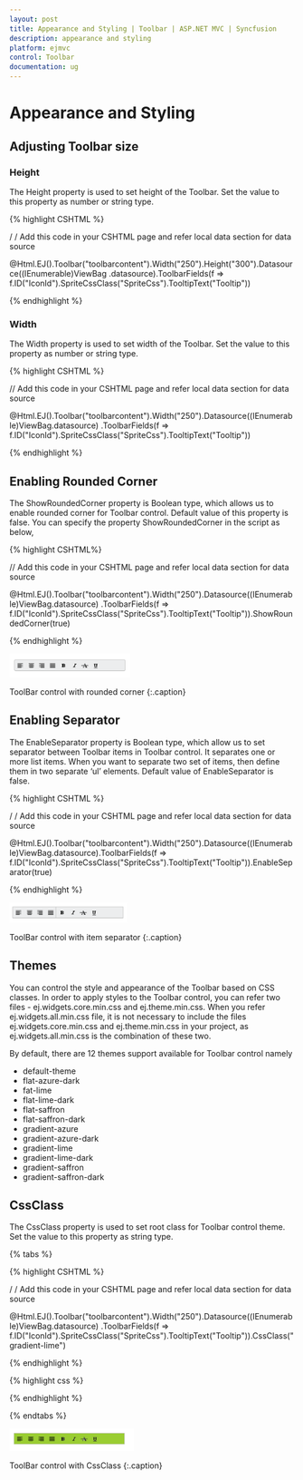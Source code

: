 ```yaml
---
layout: post
title: Appearance and Styling | Toolbar | ASP.NET MVC | Syncfusion
description: appearance and styling 
platform: ejmvc
control: Toolbar
documentation: ug
---
```


# Appearance and Styling 

## Adjusting Toolbar size

### Height

The Height property is used to set height of the Toolbar. Set the value to this property as number or string type.



{% highlight CSHTML %}

/ / Add this code in your CSHTML page and refer local data section for data source

<div class="cols-sample-area">
    @Html.EJ().Toolbar("toolbarcontent").Width("250").Height("300").Datasource((IEnumerable<ToolbarLocalBinding>)ViewBag
	.datasource).ToolbarFields(f => f.ID("IconId").SpriteCssClass("SpriteCss").TooltipText("Tooltip"))

</div>

{% endhighlight %}


### Width

The Width property is used to set width of the Toolbar. Set the value to this property as number or string type.



{% highlight CSHTML %}

// Add this code in your CSHTML page and refer local data section for data source

<div class="cols-sample-area"> 
   @Html.EJ().Toolbar("toolbarcontent").Width("250").Datasource((IEnumerable<ToolbarLocalBinding>)ViewBag.datasource)
   .ToolbarFields(f => f.ID("IconId").SpriteCssClass("SpriteCss").TooltipText("Tooltip"))

</div>

{% endhighlight %}

## Enabling Rounded Corner 

The ShowRoundedCorner property is Boolean type, which allows us to enable rounded corner for Toolbar control. Default value of this property is false. You can specify the property ShowRoundedCorner in the script as below,




{% highlight CSHTML%}

// Add this code in your CSHTML page and refer local data section for data source

<div class="cols-sample-area">  
  @Html.EJ().Toolbar("toolbarcontent").Width("250").Datasource((IEnumerable<ToolbarLocalBinding>)ViewBag.datasource)
  .ToolbarFields(f => f.ID("IconId").SpriteCssClass("SpriteCss").TooltipText("Tooltip")).ShowRoundedCorner(true)

</div>

{% endhighlight %}

![](Appearance-and-Styling_images/Appearance-and-Styling_img1.png)

ToolBar control with rounded corner
{:.caption}

## Enabling Separator 

The EnableSeparator property is Boolean type, which allow us to set separator between Toolbar items in Toolbar control. It separates one or more list items. When you want to separate two set of items, then define them in two separate ‘ul’ elements. Default value of EnableSeparator is false.



{% highlight CSHTML %}

/ / Add this code in your CSHTML page and refer local data section for data source

<div class="cols-sample-area">    @Html.EJ().Toolbar("toolbarcontent").Width("250").Datasource((IEnumerable<ToolbarLocalBinding>)ViewBag.datasource).ToolbarFields(f => f.ID("IconId").SpriteCssClass("SpriteCss").TooltipText("Tooltip")).EnableSeparator(true)

</div>

{% endhighlight %}



![](Appearance-and-Styling_images/Appearance-and-Styling_img2.png)

ToolBar control with item separator
{:.caption}

## Themes

You can control the style and appearance of the Toolbar based on CSS classes. In order to apply styles to the Toolbar control, you can refer two files - ej.widgets.core.min.css and ej.theme.min.css. When you refer ej.widgets.all.min.css file, it is not necessary to include the files ej.widgets.core.min.css and ej.theme.min.css in your project, as ej.widgets.all.min.css is the combination of these two. 

By default, there are 12 themes support available for Toolbar control namely

* default-theme
* flat-azure-dark
* fat-lime
* flat-lime-dark
* flat-saffron
* flat-saffron-dark
* gradient-azure
* gradient-azure-dark
* gradient-lime
* gradient-lime-dark
* gradient-saffron
* gradient-saffron-dark

## CssClass 

The CssClass property is used to set root class for Toolbar control theme. Set the value to this property as string type.

{% tabs %}



{% highlight CSHTML %} 

/ / Add this code in your CSHTML page and refer local data section for data source

<div class="cols-sample-area"> 
   @Html.EJ().Toolbar("toolbarcontent").Width("250").Datasource((IEnumerable<ToolbarLocalBinding>)ViewBag.datasource)
   .ToolbarFields(f => f.ID("IconId").SpriteCssClass("SpriteCss").TooltipText("Tooltip")).CssClass("gradient-lime")

</div>

{% endhighlight %}




{% highlight css %}

<style>

	.gradient-lime 
	{

		background-color: yellowgreen;

	}

</style>

{% endhighlight %}

{% endtabs %}  

![](Appearance-and-Styling_images/Appearance-and-Styling_img3.png)


ToolBar control with CssClass
{:.caption}
